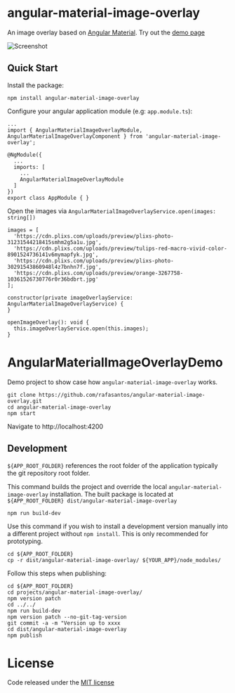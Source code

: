 angular-material-image-overlay
==============================
An image overlay based on [Angular Material](https://material.angular.io/). Try out the [demo page](https://rafasantos.github.io/angular-material-image-overlay/)

![Screenshot](https://raw.githubusercontent.com/rafasantos/angular-material-image-overlay/master/src/assets/screenshot.jpg "Screenshot from demo page")

Quick Start
-----------
Install the package:

```
npm install angular-material-image-overlay
```

Configure your angular application module (e.g: `app.module.ts`):
```
...
import { AngularMaterialImageOverlayModule, AngularMaterialImageOverlayComponent } from 'angular-material-image-overlay';

@NgModule({
  ...
  imports: [
    ...
    AngularMaterialImageOverlayModule
  ]
})
export class AppModule { }
```

Open the images via `AngularMaterialImageOverlayService.open(images: string[])`
```
images = [
  'https://cdn.plixs.com/uploads/preview/plixs-photo-31231544218415smhm2g5a1u.jpg',
  'https://cdn.plixs.com/uploads/preview/tulips-red-macro-vivid-color-8901524736141v6mymapfyk.jpg',
  'https://cdn.plixs.com/uploads/preview/plixs-photo-30291543860948l4z7bnhn7f.jpg',
  'https://cdn.plixs.com/uploads/preview/orange-3267758-10361526730776r0r36bdbrt.jpg'
];

constructor(private imageOverlayService: AngularMaterialImageOverlayService) {
}

openImageOverlay(): void {
  this.imageOverlayService.open(this.images);
}
```

AngularMaterialImageOverlayDemo
===============================
Demo project to show case how `angular-material-image-overlay` works.

```
git clone https://github.com/rafasantos/angular-material-image-overlay.git
cd angular-material-image-overlay
npm start
```

Navigate to http://localhost:4200

Development
-----------
`${APP_ROOT_FOLDER}` references the root folder of the application typically the git repository root folder.

This command builds the project and override the local `angular-material-image-overlay` installation.
The built package is located at `${APP_ROOT_FOLDER} dist/angular-material-image-overlay`
```
npm run build-dev
```

Use this command if you wish to install a development version manually into a different project without `npm install`. This is only recommended for prototyping.
```
cd ${APP_ROOT_FOLDER}
cp -r dist/angular-material-image-overlay/ ${YOUR_APP}/node_modules/
```

Follow this steps when publishing:
```
cd ${APP_ROOT_FOLDER}
cd projects/angular-material-image-overlay/
npm version patch
cd ../../
npm run build-dev
npm version patch --no-git-tag-version
git commit -a -m "Version up to xxxx
cd dist/angular-material-image-overlay
npm publish
```

License
=======
Code released under the [MIT license](LICENSE)
